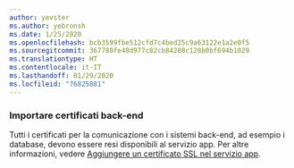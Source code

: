 ```yaml
---
author: yevster
ms.author: yebronsh
ms.date: 1/25/2020
ms.openlocfilehash: bcb3599fbe512cfd7c4bed25c9a63122e1a2e0f5
ms.sourcegitcommit: 367780fe48d977c82cb84208c128b0bf694b1029
ms.translationtype: HT
ms.contentlocale: it-IT
ms.lasthandoff: 01/29/2020
ms.locfileid: "76825881"
---
```

### <a name="import-backend-certificates"></a>Importare certificati back-end

Tutti i certificati per la comunicazione con i sistemi back-end, ad esempio i database, devono essere resi disponibili al servizio app. Per altre informazioni, vedere [Aggiungere un certificato SSL nel servizio app](/azure/app-service/configure-ssl-certificate).
